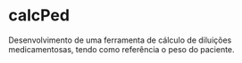 # calcPed
Desenvolvimento de uma ferramenta de cálculo de diluições medicamentosas, tendo como referência o peso do paciente.
